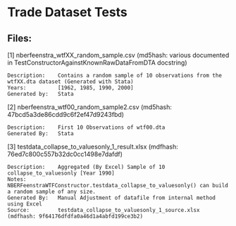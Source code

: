 Trade Dataset Tests
===================

Files:
------

[1] nberfeenstra_wtfXX_random_sample.csv (md5hash: various documented in TestConstructorAgainstKnownRawDataFromDTA docstring)
	
	Description: 	Contains a random sample of 10 observations from the wtfXX.dta dataset (Generated with Stata) 	
	Years:			[1962, 1985, 1990, 2000]
	Generated by: 	Stata

[2] nberfeenstra_wtf00_random_sample2.csv (md5hash: 47bcd5a3de86cdd9c6f2ef47d9243fbd)

	Description: 	First 10 Observations of wtf00.dta
	Generated By: 	Stata

[3] testdata_collapse_to_valuesonly_1_result.xlsx (mdfhash: 76ed7c800c557b32dc0cc1498e7dafdf)

	Description: 	Aggregated (By Excel) Sample of 10 collapse_to_valuesonly [Year 1990]
	Notes: 			NBERFeenstraWTFConstructor.testdata_collapse_to_valuesonly() can build a random sample of any size.
	Generated By:   Manual Adjustment of datafile from internal method using Excel
	Source: 		testdata_collapse_to_valuesonly_1_source.xlsx (mdfhash: 9f64176dfdfa0a46d1a4abfd199ce3b2)